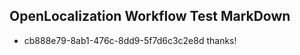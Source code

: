## OpenLocalization Workflow Test MarkDown
* cb888e79-8ab1-476c-8dd9-5f7d6c3c2e8d thanks!

<!--HONumber=Aug16_HO3-->



